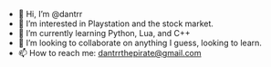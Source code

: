 - 👋 Hi, I’m @dantrr
- 👀 I’m interested in Playstation and the stock market.
- 🌱 I’m currently learning Python, Lua, and C++
- 💞️ I’m looking to collaborate on anything I guess, looking to learn.
- 📫 How to reach me: dantrrthepirate@gmail.com

<!---
dantrr/dantrr is a ✨ special ✨ repository because its `README.md` (this file) appears on your GitHub profile.
You can click the Preview link to take a look at your changes.
--->
